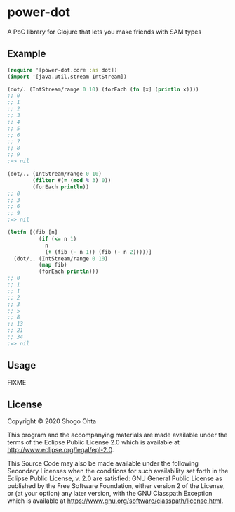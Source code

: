 # power-dot

A PoC library for Clojure that lets you make friends with SAM types

## Example

```clojure
(require '[power-dot.core :as dot])
(import '[java.util.stream IntStream])

(dot/. (IntStream/range 0 10) (forEach (fn [x] (println x))))
;; 0
;; 1
;; 2
;; 3
;; 4
;; 5
;; 6
;; 7
;; 8
;; 9
;=> nil

(dot/.. (IntStream/range 0 10)
        (filter #(= (mod % 3) 0))
        (forEach println))
;; 0
;; 3
;; 6
;; 9
;=> nil

(letfn [(fib [n]
          (if (<= n 1)
            n
            (+ (fib (- n 1)) (fib (- n 2)))))]
  (dot/.. (IntStream/range 0 10)
          (map fib)
          (forEach println)))
;; 0
;; 1
;; 1
;; 2
;; 3
;; 5
;; 8
;; 13
;; 21
;; 34
;=> nil
```

## Usage

FIXME

## License

Copyright © 2020 Shogo Ohta

This program and the accompanying materials are made available under the
terms of the Eclipse Public License 2.0 which is available at
http://www.eclipse.org/legal/epl-2.0.

This Source Code may also be made available under the following Secondary
Licenses when the conditions for such availability set forth in the Eclipse
Public License, v. 2.0 are satisfied: GNU General Public License as published by
the Free Software Foundation, either version 2 of the License, or (at your
option) any later version, with the GNU Classpath Exception which is available
at https://www.gnu.org/software/classpath/license.html.
